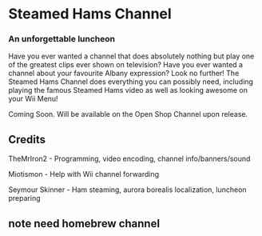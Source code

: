 # Steamed Hams Channel

### An unforgettable luncheon

Have you ever wanted a channel that does absolutely nothing but play one of the greatest clips ever shown on television?
Have you ever wanted a channel about your favourite Albany expression?
Look no further! The Steamed Hams Channel does everything you can possibly need, including playing the famous Steamed Hams video as well as looking awesome on your Wii Menu!

Coming Soon. Will be available on the Open Shop Channel upon release.

## Credits

TheMrIron2 - Programming, video encoding, channel info/banners/sound

Miotismon - Help with Wii channel forwarding

Seymour Skinner - Ham steaming, aurora borealis localization, luncheon preparing

## note need homebrew channel
